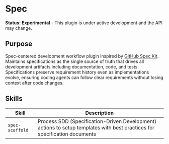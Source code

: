 # Spec

**Status: Experimental** - This plugin is under active development and the API may change.

## Purpose

Spec-centered development workflow plugin inspired by [GitHub Spec Kit](https://github.com/github/spec-kit). Maintains specifications as the single source of truth that drives all development artifacts including documentation, code, and tests. Specifications preserve requirement history even as implementations evolve, ensuring coding agents can follow clear requirements without losing context after code changes.

## Skills

| Skill | Description |
|-------|-------------|
| `spec-scaffold` | Process SDD (Specification-Driven Development) actions to setup templates with best practices for specification documents |
